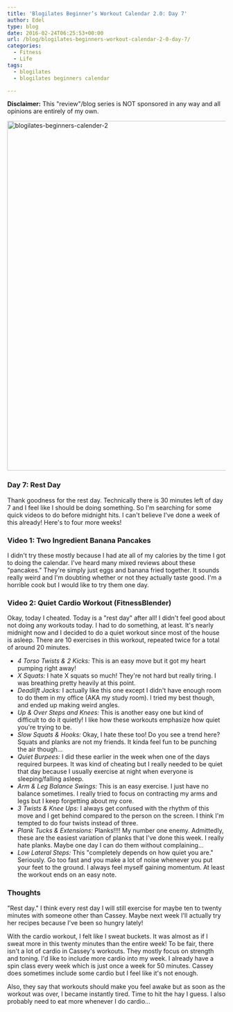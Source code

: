 ```yaml
---
title: 'Blogilates Beginner’s Workout Calendar 2.0: Day 7'
author: Edel
type: blog
date: 2016-02-24T06:25:53+00:00
url: /blog/blogilates-beginners-workout-calendar-2-0-day-7/
categories:
  - Fitness
  - Life
tags:
  - blogilates
  - blogilates beginners calendar

---
```

**Disclaimer:** This "review"/blog series is NOT sponsored in any way and all opinions are entirely of my own.

<a href="http://scattered.me/wp-content/uploads/2016/02/blogilates-beginners-calender-2.png" rel="attachment wp-att-11076"><img src="http://scattered.me/wp-content/uploads/2016/02/blogilates-beginners-calender-2-1024x806.png" alt="blogilates-beginners-calender-2" width="1024" height="806" class="alignnone size-large wp-image-11076" srcset="http://erzadel.net/blog/wp-content/uploads/2016/02/blogilates-beginners-calender-2-1024x806.png 1024w, http://erzadel.net/blog/wp-content/uploads/2016/02/blogilates-beginners-calender-2-300x236.png 300w, http://erzadel.net/blog/wp-content/uploads/2016/02/blogilates-beginners-calender-2-768x604.png 768w" sizes="(max-width: 1024px) 100vw, 1024px" /></a>

### Day 7: Rest Day

Thank goodness for the rest day. Technically there is 30 minutes left of day 7 and I feel like I should be doing something. So I'm searching for some quick videos to do before midnight hits. I can't believe I've done a week of this already! Here's to four more weeks!

### Video 1: Two Ingredient Banana Pancakes

I didn't try these mostly because I had ate all of my calories by the time I got to doing the calendar. I've heard many mixed reviews about these "pancakes." They're simply just eggs and banana fried together. It sounds really weird and I'm doubting whether or not they actually taste good. I'm a horrible cook but I would like to try them one day.

<div class="flex-video">
</div>

### Video 2: Quiet Cardio Workout (FitnessBlender)

Okay, today I cheated. Today is a "rest day" after all! I didn't feel good about not doing any workouts today. I had to do something, at least. It's nearly midnight now and I decided to do a quiet workout since most of the house is asleep. There are 10 exercises in this workout, repeated twice for a total of around 20 minutes.

<div class="flex-video">
</div>

  * _4 Torso Twists & 2 Kicks:_ This is an easy move but it got my heart pumping right away!
  * _X Squats:_ I hate X squats so much! They're not hard but really tiring. I was breathing pretty heavily at this point.
  * _Deadlift Jacks:_ I actually like this one except I didn't have enough room to do them in my office (AKA my study room). I tried my best though, and ended up making weird angles.
  * _Up & Over Steps and Knees:_ This is another easy one but kind of difficult to do it quietly! I like how these workouts emphasize how quiet you're trying to be.
  * _Slow Squats & Hooks:_ Okay, I hate these too! Do you see a trend here? Squats and planks are not my friends. It kinda feel fun to be punching the air though&#8230;
  * _Quiet Burpees:_ I did these earlier in the week when one of the days required burpees. It was kind of cheating but I really needed to be quiet that day because I usually exercise at night when everyone is sleeping/falling asleep.
  * _Arm & Leg Balance Swings:_ This is an easy exercise. I just have no balance sometimes. I really tried to focus on contracting my arms and legs but I keep forgetting about my core.
  * _3 Twists & Knee Ups:_ I always get confused with the rhythm of this move and I get behind compared to the person on the screen. I think I'm tempted to do four twists instead of three.
  * _Plank Tucks & Extensions:_ Planks!!!! My number one enemy. Admittedly, these are the easiest variation of planks that I've done this week. I really hate planks. Maybe one day I can do them without complaining&#8230;
  * _Low Lateral Steps:_ This "completely depends on how quiet you are." Seriously. Go too fast and you make a lot of noise whenever you put your feet to the ground. I always feel myself gaining momentum. At least the workout ends on an easy note.

### Thoughts

"Rest day." I think every rest day I will still exercise for maybe ten to twenty minutes with someone other than Cassey. Maybe next week I'll actually try her recipes because I've been so hungry lately!

With the cardio workout, I felt like I sweat buckets. It was almost as if I sweat more in this twenty minutes than the entire week! To be fair, there isn't a lot of cardio in Cassey's workouts. They mostly focus on strength and toning. I'd like to include more cardio into my week. I already have a spin class every week which is just once a week for 50 minutes. Cassey does sometimes include some cardio but I feel like it's not enough.

Also, they say that workouts should make you feel awake but as soon as the workout was over, I became instantly tired. Time to hit the hay I guess. I also probably need to eat more whenever I do cardio&#8230;


